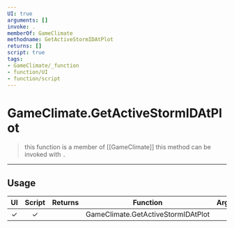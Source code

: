```yaml
---
UI: true
arguments: []
invoke: .
memberOf: GameClimate
methodname: GetActiveStormIDAtPlot
returns: []
script: true
tags:
- GameClimate/_function
- function/UI
- function/script
---
```

# GameClimate.GetActiveStormIDAtPlot
> this function is a member of [[GameClimate]]
> this method can be invoked with `.`
-----
## Usage
|  UI | Script | Returns | Function | Arguments |
|:---:|:------:|-------:|:--------:|:---------|
|✓|✓||GameClimate.GetActiveStormIDAtPlot||
